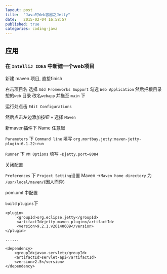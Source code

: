 ```yaml
---
layout: post
title:  "Java的Web容器之Jetty"
date:   2015-02-04 16:58:57
published: true
categories: coding-java
---
```


## 应用

### 在 `IntelliJ IDEA` 中新建一个web项目

新建 maven 项目, 直接finish

右击项目名 选择 `Add Fromeworks Support` 勾选 `Web Application`  然后把根目录想的`web` 目录 改名`webapp` 并拖至 `main` 下
 
 
运行处点击 `Edit Configurations` 

然后点击左边添加按钮 `+`  选择 `Maven`

新maven插件下 Name 任意起

`Parameters` 下 `Command line` 填写 `org.mortbay.jetty:maven-jetty-plugin:6.1.22:run`

`Runner` 下 `VM Options` 填写 `-Djetty.port=8084`

关闭配置

`Preferences` 下 `Project Setting`设置 Maven ->`Maven home directory` 为 `/usr/local/maven/`(因人而异)


pom.xml 中配置

`build` `plugins`下

    <plugin>
         <groupId>org.eclipse.jetty</groupId>
         <artifactId>jetty-maven-plugin</artifactId>
         <version>9.2.1.v20140609</version>
    </plugin>
    
    ......
    
    <dependency>
        <groupId>javax.servlet</groupId>
        <artifactId>servlet-api</artifactId>
        <version>2.5</version>
    </dependency>
     
     
     

